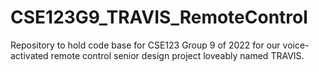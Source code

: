 # CSE123G9_TRAVIS_RemoteControl
Repository to hold code base for CSE123 Group 9 of 2022 for our voice-activated remote control senior design project loveably named TRAVIS.
